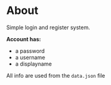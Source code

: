 # About
Simple login and register system.

__Account has:__
- a password
- a username
- a displayname

All info are used from the `data.json` file

